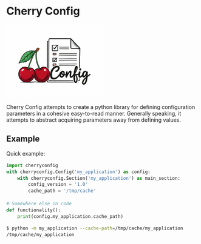 # Cherry Config 
![Cherry Config](docs/img/logo_256x192.png)

Cherry Config attempts to create a python library for defining configuration parameters in a cohesive easy-to-read 
manner. Generally speaking, it attempts to abstract acquiring parameters away from defining values.

## Example

Quick example:

```python
import cherryconfig
with cherryconfig.Config('my_application') as config:
    with cherryconfig.Section('my_application') as main_section:
        config_version = '1.0'
        cache_path = '/tmp/cache'
        
# Somewhere else in code
def functionality():
    print(config.my_application.cache_path)
```

```bash
$ python -m my_application --cache-path=/tmp/cache/my_application
/tmp/cache/my_application
```